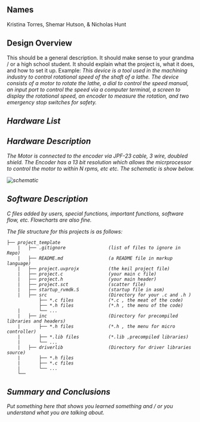 
## Names 
Kristina Torres, Shemar Hutson, & Nicholas Hunt
   
## Design Overview
This should be a general description.  It should make sense to your grandma / or a high school student.  It should explain what the project is, what it does, and how to set it up. Example:
<em> This device is a tool used in the machining industry to control rotational speed of the shaft of a lathe.  The device consists of a motor to rotate the lathe, a dial to control the speed manual, an input port to control the speed via a computer terminal, a screen to display the rotational speed, an encoder to measure the rotation, and two emergency stop switches for safety. 
    
## Hardware List


## Hardware Description
The Motor is connected to the encoder via JPF-23 cable, 3 wire, doubled shield.  The Encoder has a 13 bit resolution which allows the micrprocessor to control the motor to within N rpms, etc etc.  The schematic is show below.

![schematic](https://github.com/drnobodyphd/LAB_SETUP/blob/master/images/schem.jpg)    


## Software Description
C files added by users, special functions, important functions, software flow, etc.   Flowcharts are also fine.  

The file structure for this projects is as follows:

<pre><code>├── project_template
    |   ├── .gitignore                <em>(list of files to ignore in Repo)</em>
    |   ├── README.md                 <em>(a README file in markup language)</em>
    |   ├── project.uvprojx           <em>(the keil project file)</em>
    |   ├── project.c                 <em>(your main c file)</em>
    |   ├── project.h                 <em>(your main header)</em>
    |   ├── project.sct               <em>(scatter file)</em>
    |   ├── startup_rvmdk.S           <em>(startup file in asm)</em>
    |   ├── src                       <em>(Directory for your .c and .h )</em>
            ├── *.c files             <em>(*.c , the meat of the code)</em>
            ├── *.h files             <em>(*.h , the menu of the code)</em>
    |       └── ...  
    |   ├── inc                       <em>(Directory for precompiled libraries and headers)</em>
    |       ├── *.h files             <em>(*.h , the menu for micro controller)</em>
    |       ├── *.lib files           <em>(*.lib ,precompiled libraries)</em>
    |       └── ...  
    |   ├── driverlib                 <em>(Directory for driver libraries source)</em>
    |       ├── *.h files             
    |       ├── *.c files
    |       └── ...  
    └── </code></pre>

## Summary and Conclusions
Put something here that shows you learned something and / or you understand what you are talking about.  
